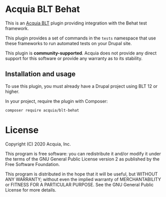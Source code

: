 Acquia BLT Behat
====

This is an [Acquia BLT](https://github.com/acquia/blt) plugin providing integration with the Behat test framework.

This plugin provides a set of commands in the `tests` namespace that use these frameworks to run automated tests on your Drupal site.

This plugin is **community-supported**. Acquia does not provide any direct support for this software or provide any warranty as to its stability.

## Installation and usage

To use this plugin, you must already have a Drupal project using BLT 12 or higher.

In your project, require the plugin with Composer:

`composer require acquia/blt-behat`

# License

Copyright (C) 2020 Acquia, Inc.

This program is free software: you can redistribute it and/or modify it under the terms of the GNU General Public License version 2 as published by the Free Software Foundation.

This program is distributed in the hope that it will be useful, but WITHOUT ANY WARRANTY; without even the implied warranty of MERCHANTABILITY or FITNESS FOR A PARTICULAR PURPOSE.  See the GNU General Public License for more details.
